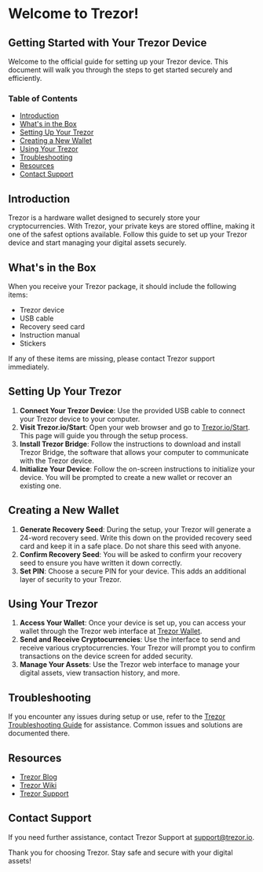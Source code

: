 # Welcome to Trezor!

## Getting Started with Your Trezor Device

Welcome to the official guide for setting up your Trezor device. This document will walk you through the steps to get started securely and efficiently.

### Table of Contents
- [Introduction](#introduction)
- [What's in the Box](#whats-in-the-box)
- [Setting Up Your Trezor](#setting-up-your-trezor)
- [Creating a New Wallet](#creating-a-new-wallet)
- [Using Your Trezor](#using-your-trezor)
- [Troubleshooting](#troubleshooting)
- [Resources](#resources)
- [Contact Support](#contact-support)

## Introduction
Trezor is a hardware wallet designed to securely store your cryptocurrencies. With Trezor, your private keys are stored offline, making it one of the safest options available. Follow this guide to set up your Trezor device and start managing your digital assets securely.

## What's in the Box
When you receive your Trezor package, it should include the following items:
- Trezor device
- USB cable
- Recovery seed card
- Instruction manual
- Stickers

If any of these items are missing, please contact Trezor support immediately.

## Setting Up Your Trezor
1. **Connect Your Trezor Device**: Use the provided USB cable to connect your Trezor device to your computer.
2. **Visit Trezor.io/Start**: Open your web browser and go to [Trezor.io/Start](https://trezor.io/start). This page will guide you through the setup process.
3. **Install Trezor Bridge**: Follow the instructions to download and install Trezor Bridge, the software that allows your computer to communicate with the Trezor device.
4. **Initialize Your Device**: Follow the on-screen instructions to initialize your device. You will be prompted to create a new wallet or recover an existing one.

## Creating a New Wallet
1. **Generate Recovery Seed**: During the setup, your Trezor will generate a 24-word recovery seed. Write this down on the provided recovery seed card and keep it in a safe place. Do not share this seed with anyone.
2. **Confirm Recovery Seed**: You will be asked to confirm your recovery seed to ensure you have written it down correctly.
3. **Set PIN**: Choose a secure PIN for your device. This adds an additional layer of security to your Trezor.

## Using Your Trezor
1. **Access Your Wallet**: Once your device is set up, you can access your wallet through the Trezor web interface at [Trezor Wallet](https://wallet.trezor.io).
2. **Send and Receive Cryptocurrencies**: Use the interface to send and receive various cryptocurrencies. Your Trezor will prompt you to confirm transactions on the device screen for added security.
3. **Manage Your Assets**: Use the Trezor web interface to manage your digital assets, view transaction history, and more.

## Troubleshooting
If you encounter any issues during setup or use, refer to the [Trezor Troubleshooting Guide](https://wiki.trezor.io/Troubleshooting) for assistance. Common issues and solutions are documented there.

## Resources
- [Trezor Blog](https://blog.trezor.io)
- [Trezor Wiki](https://wiki.trezor.io)
- [Trezor Support](https://support.trezor.io)

## Contact Support
If you need further assistance, contact Trezor Support at [support@trezor.io](mailto:support@trezor.io).

Thank you for choosing Trezor. Stay safe and secure with your digital assets!
